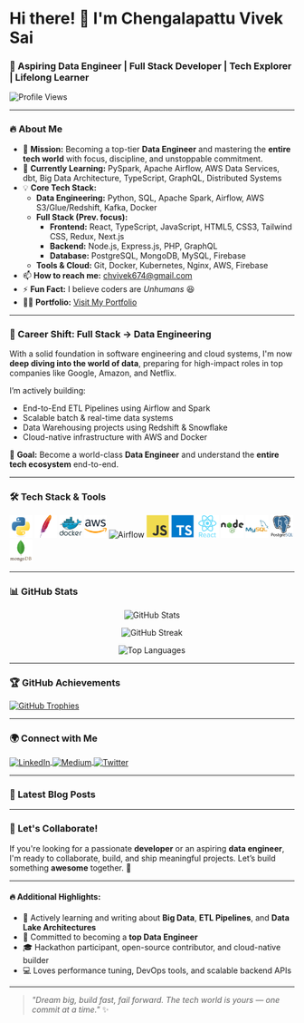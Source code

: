 # Hi there! 👋 I'm **Chengalapattu Vivek Sai**
### 🚀 Aspiring Data Engineer | Full Stack Developer | Tech Explorer | Lifelong Learner

![Profile Views](https://komarev.com/ghpvc/?username=vickycode674&label=Profile%20views&color=0e75b6&style=flat)

---

### 🔥 About Me
- 🎯 **Mission:** Becoming a top-tier **Data Engineer** and mastering the **entire tech world** with focus, discipline, and unstoppable commitment.
- 🌱 **Currently Learning:** PySpark, Apache Airflow, AWS Data Services, dbt, Big Data Architecture, TypeScript, GraphQL, Distributed Systems
- 💡 **Core Tech Stack:**
  - **Data Engineering:** Python, SQL, Apache Spark, Airflow, AWS S3/Glue/Redshift, Kafka, Docker
  - **Full Stack (Prev. focus):**
    - **Frontend:** React, TypeScript, JavaScript, HTML5, CSS3, Tailwind CSS, Redux, Next.js
    - **Backend:** Node.js, Express.js, PHP, GraphQL
    - **Database:** PostgreSQL, MongoDB, MySQL, Firebase
  - **Tools & Cloud:** Git, Docker, Kubernetes, Nginx, AWS, Firebase
- 📫 **How to reach me:** [chvivek674@gmail.com](mailto:chvivek674@gmail.com)
- ⚡ **Fun Fact:** I believe coders are *Unhumans* 😆  
- 👨‍💻 **Portfolio:** [Visit My Portfolio](https://vivek-webportfolio.netlify.app/)

---

### 🚀 Career Shift: Full Stack → Data Engineering
With a solid foundation in software engineering and cloud systems, I'm now **deep diving into the world of data**, preparing for high-impact roles in top companies like Google, Amazon, and Netflix.

I’m actively building:
- End-to-End ETL Pipelines using Airflow and Spark  
- Scalable batch & real-time data systems  
- Data Warehousing projects using Redshift & Snowflake  
- Cloud-native infrastructure with AWS and Docker  

🧱 **Goal:** Become a world-class **Data Engineer** and understand the **entire tech ecosystem** end-to-end.

---

### 🛠️ Tech Stack & Tools
<p align="left">
    <img src="https://raw.githubusercontent.com/devicons/devicon/master/icons/python/python-original.svg" alt="Python" width="40" height="40"/>
    <img src="https://raw.githubusercontent.com/devicons/devicon/master/icons/apache/apache-original.svg" alt="Apache Spark" width="40" height="40"/>
    <img src="https://raw.githubusercontent.com/devicons/devicon/master/icons/docker/docker-original-wordmark.svg" alt="Docker" width="40" height="40"/>
    <img src="https://raw.githubusercontent.com/devicons/devicon/master/icons/amazonwebservices/amazonwebservices-original-wordmark.svg" alt="AWS" width="40" height="40"/>
    <img src="https://www.vectorlogo.zone/logos/apache_airflow/apache_airflow-icon.svg" alt="Airflow" width="40" height="40"/>
    <img src="https://raw.githubusercontent.com/devicons/devicon/master/icons/javascript/javascript-original.svg" alt="JavaScript" width="40" height="40"/>
    <img src="https://raw.githubusercontent.com/devicons/devicon/master/icons/typescript/typescript-original.svg" alt="TypeScript" width="40" height="40"/>
    <img src="https://raw.githubusercontent.com/devicons/devicon/master/icons/react/react-original-wordmark.svg" alt="React" width="40" height="40"/>
    <img src="https://raw.githubusercontent.com/devicons/devicon/master/icons/nodejs/nodejs-original-wordmark.svg" alt="Node.js" width="40" height="40"/>
    <img src="https://raw.githubusercontent.com/devicons/devicon/master/icons/mysql/mysql-original-wordmark.svg" alt="MySQL" width="40" height="40"/>
    <img src="https://raw.githubusercontent.com/devicons/devicon/master/icons/postgresql/postgresql-original-wordmark.svg" alt="PostgreSQL" width="40" height="40"/>
    <img src="https://raw.githubusercontent.com/devicons/devicon/master/icons/mongodb/mongodb-original-wordmark.svg" alt="MongoDB" width="40" height="40"/>
</p>

---

### 📊 GitHub Stats
<p align="center">
    <img src="https://github-readme-stats.vercel.app/api?username=vickycode674&show_icons=true&theme=radical" alt="GitHub Stats"/>
</p>

<p align="center">
    <img src="https://github-readme-streak-stats.herokuapp.com/?user=vickycode674&theme=radical" alt="GitHub Streak" />
</p>

<p align="center">
    <img src="https://github-readme-stats.vercel.app/api/top-langs?username=vickycode674&show_icons=true&theme=radical&layout=compact" alt="Top Languages"/>
</p>

---

### 🏆 GitHub Achievements
<p align="left">
    <a href="https://github.com/ryo-ma/github-profile-trophy">
        <img src="https://github-profile-trophy.vercel.app/?username=vickycode674&theme=algolia&margin-w=10&margin-h=10" alt="GitHub Trophies" />
    </a>
</p>

---

### 🌍 Connect with Me
<p align="left">
    <a href="https://linkedin.com/in/chengalapattu-vivek-sai" target="blank">
        <img align="center" src="https://raw.githubusercontent.com/rahuldkjain/github-profile-readme-generator/master/src/images/icons/Social/linked-in-alt.svg" alt="LinkedIn" height="30" width="40" />
    </a>
    <a href="https://medium.com/@chvivek" target="blank">
        <img align="center" src="https://raw.githubusercontent.com/rahuldkjain/github-profile-readme-generator/master/src/images/icons/Social/medium.svg" alt="Medium" height="30" width="40" />
    </a>
    <a href="https://twitter.com/chvivek674" target="blank">
        <img align="center" src="https://raw.githubusercontent.com/rahuldkjain/github-profile-readme-generator/master/src/images/icons/Social/twitter.svg" alt="Twitter" height="30" width="40" />
    </a>
</p>

---

### 📢 Latest Blog Posts
<!-- BLOG-POST-LIST:START -->
<!-- BLOG-POST-LIST:END -->

---

### 🚀 Let's Collaborate!
If you're looking for a passionate **developer** or an aspiring **data engineer**, I'm ready to collaborate, build, and ship meaningful projects. Let’s build something **awesome** together. 🤝

---

#### 🔥 **Additional Highlights:**
- 🧠 Actively learning and writing about **Big Data**, **ETL Pipelines**, and **Data Lake Architectures**
- 🚀 Committed to becoming a **top Data Engineer**
- 🎓 Hackathon participant, open-source contributor, and cloud-native builder
- 💻 Loves performance tuning, DevOps tools, and scalable backend APIs

---

> _"Dream big, build fast, fail forward. The tech world is yours — one commit at a time."_ ✨
